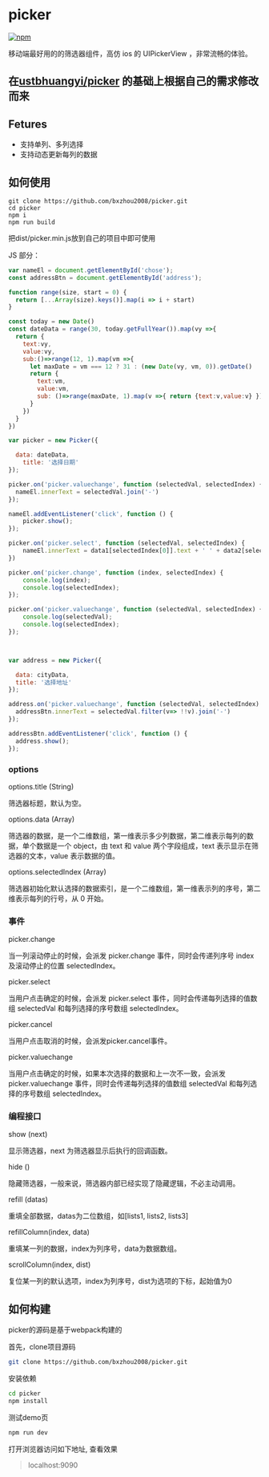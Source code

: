 # picker
[![npm](https://img.shields.io/npm/v/better-picker.svg?style=flat-square)](https://www.npmjs.com/package/better-picker)

移动端最好用的的筛选器组件，高仿 ios 的 UIPickerView ，非常流畅的体验。
## 在[ustbhuangyi/picker](https://github.com/ustbhuangyi/picker) 的基础上根据自己的需求修改而来
## Fetures
- 支持单列、多列选择
- 支持动态更新每列的数据


## 如何使用
```shell script
git clone https://github.com/bxzhou2008/picker.git
cd picker
npm i
npm run build
```
把dist/picker.min.js放到自己的项目中即可使用

JS 部分：

```javascript
var nameEl = document.getElementById('chose');
const addressBtn = document.getElementById('address');

function range(size, start = 0) {
  return [...Array(size).keys()].map(i => i + start)
}

const today = new Date()
const dateData = range(30, today.getFullYear()).map(vy =>{
  return {
    text:vy,
    value:vy,
    sub:()=>range(12, 1).map(vm =>{
      let maxDate = vm === 12 ? 31 : (new Date(vy, vm, 0)).getDate()
      return {
        text:vm,
        value:vm,
        sub: ()=>range(maxDate, 1).map(v =>{ return {text:v,value:v} })
      }
    })
  }
})

var picker = new Picker({

  data: dateData,
    title: '选择日期'
});

picker.on('picker.valuechange', function (selectedVal, selectedIndex) {
  nameEl.innerText = selectedVal.join('-')
});

nameEl.addEventListener('click', function () {
    picker.show();
});

picker.on('picker.select', function (selectedVal, selectedIndex) {
    nameEl.innerText = data1[selectedIndex[0]].text + ' ' + data2[selectedIndex[1]].text + ' ' + data3[selectedIndex[2]].text;
})

picker.on('picker.change', function (index, selectedIndex) {
    console.log(index);
    console.log(selectedIndex);
});

picker.on('picker.valuechange', function (selectedVal, selectedIndex) {
    console.log(selectedVal);
    console.log(selectedIndex);
});



var address = new Picker({

  data: cityData,
  title: '选择地址'
});

address.on('picker.valuechange', function (selectedVal, selectedIndex) {
  addressBtn.innerText = selectedVal.filter(v=> !!v).join('-')
});

addressBtn.addEventListener('click', function () {
  address.show();
});
```

### options
options.title  (String)

筛选器标题，默认为空。

options.data  (Array)

筛选器的数据，是一个二维数组，第一维表示多少列数据，第二维表示每列的数据，单个数据是一个 object，由 text 和 value 两个字段组成，text 表示显示在筛选器的文本，value 表示数据的值。

options.selectedIndex (Array)

筛选器初始化默认选择的数据索引，是一个二维数组，第一维表示列的序号，第二维表示每列的行号，从 0 开始。

### 事件
picker.change

当一列滚动停止的时候，会派发 picker.change 事件，同时会传递列序号 index 及滚动停止的位置 selectedIndex。

picker.select

当用户点击确定的时候，会派发 picker.select 事件，同时会传递每列选择的值数组 selectedVal 和每列选择的序号数组 selectedIndex。

picker.cancel

当用户点击取消的时候，会派发picker.cancel事件。

picker.valuechange

当用户点击确定的时候，如果本次选择的数据和上一次不一致，会派发 picker.valuechange 事件，同时会传递每列选择的值数组 selectedVal 和每列选择的序号数组 selectedIndex。

### 编程接口
show (next)

显示筛选器，next 为筛选器显示后执行的回调函数。

hide ()

隐藏筛选器，一般来说，筛选器内部已经实现了隐藏逻辑，不必主动调用。

refill (datas)

重填全部数据，datas为二位数组，如[lists1, lists2, lists3]

refillColumn(index, data)

重填某一列的数据，index为列序号，data为数据数组。

scrollColumn(index, dist)

复位某一列的默认选项，index为列序号，dist为选项的下标，起始值为0

## 如何构建
picker的源码是基于webpack构建的

首先，clone项目源码
```bash
git clone https://github.com/bxzhou2008/picker.git
```

安装依赖
```bash
cd picker
npm install
```
测试demo页

```bash
npm run dev
```
打开浏览器访问如下地址, 查看效果

> localhost:9090

